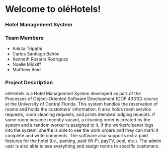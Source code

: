 # Welcome to oléHotels!
### Hotel Management System

### Team Members
- Ankita Tripathi
- Carlos Santiago Bañón
- Kenneth Rosario Rodríguez
- Noelle Midkiff
- Matthew Reid

### Project Description
oléHotels is a Hotel Management System developed as part of the Processes of Object-Oriented Software Development (COP 4331C) course at the University of Central Florida.
This system handles the reservation of rooms and holds the customers’ information. It also holds room service requests, room cleaning requests, and prints itemized lodging receipts. If some room became recently vacant, a cleaning order is created by the system and a random worker is assigned to it. If the worker/cleaner logs into the system, she/he is able to see the work orders and they can mark it complete and write comments. The software also supports extra paid features for the hotel (i.e., parking, paid Wi-Fi, payTV, pool, etc.). The admin user is also able to see everything and assign rooms to specific customers.
